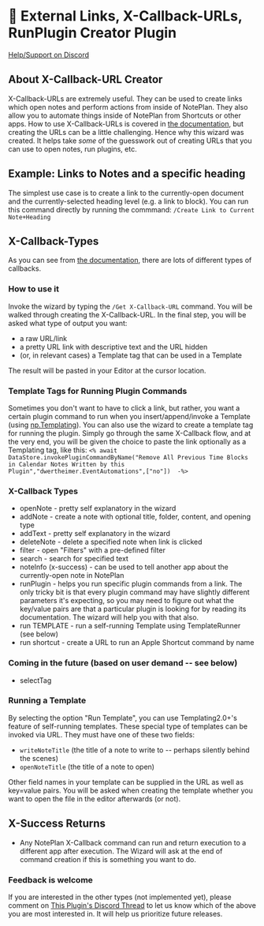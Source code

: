 # 🧩 External Links, X-Callback-URLs, RunPlugin Creator Plugin

[Help/Support on Discord](https://discord.com/channels/763107030223290449/989382962736922635/989382964016193597)

## About X-Callback-URL Creator

X-Callback-URLs are extremely useful. They can be used to create links which open notes and perform actions from inside of NotePlan. They also allow you to automate things inside of NotePlan from Shortcuts or other apps. How to use X-Callback-URLs is covered in [the documentation](https://help.noteplan.co/article/49-x-callback-url-scheme), but creating the URLs can be a little challenging. Hence why this wizard was created. It helps take *some* of the guesswork out of creating URLs that you can use to open notes, run plugins, etc.

## Example: Links to Notes and a specific heading

The simplest use case is to create a link to the currently-open document and the currently-selected heading level (e.g. a link to block).
You can run this command directly by running the commmand:
    `/Create Link to Current Note+Heading`
    
## X-Callback-Types

As you can see from [the documentation](https://help.noteplan.co/article/49-x-callback-url-scheme), there are lots of different types of callbacks.

### How to use it

Invoke the wizard by typing the `/Get X-Callback-URL` command. You will be walked through creating the X-Callback-URL. In the final step, you will be asked what type of output you want:

- a raw URL/link
- a pretty URL link with descriptive text and the URL hidden
- (or, in relevant cases) a Template tag that can be used in a Template

The result will be pasted in your Editor at the cursor location.

### Template Tags for Running Plugin Commands

Sometimes you don't want to have to click a link, but rather, you want a certain plugin command to run when you insert/append/invoke a Template (using [np.Templating](https://nptemplating-docs.netlify.app/docs/intro/)). You can also use the wizard to create a template tag for running the plugin. Simply go through the same X-Callback flow, and at the very end, you will be given the choice to paste the link optionally as a Templating tag, like this:
`<% await DataStore.invokePluginCommandByName("Remove All Previous Time Blocks in Calendar Notes Written by this Plugin","dwertheimer.EventAutomations",["no"])  -%>`

### X-Callback Types

- openNote - pretty self explanatory in the wizard
- addNote - create a note with optional title, folder, content, and opening type
- addText - pretty self explanatory in the wizard
- deleteNote - delete a specified note when link is clicked
- filter - open "Filters" with a pre-defined filter
- search - search for specified text
- noteInfo (x-success) - can be used to tell another app about the currently-open note in NotePlan
- runPlugin - helps you run specific plugin commands from a link. The only tricky bit is that every plugin command may have slightly different parameters it's expecting, so you may need to figure out what the key/value pairs are that a particular plugin is looking for by reading its documentation. The wizard will help you with that also.
- run TEMPLATE - run a self-running Template using TemplateRunner (see below)
- run shortcut - create a URL to run an Apple Shortcut command by name

### Coming in the future (based on user demand -- see below)

- selectTag

### Running a Template

By selecting the option "Run Template", you can use Templating2.0+'s feature of self-running templates. These special type of templates can be invoked via URL. They must have one of these two fields:

- `writeNoteTitle` (the title of a note to write to -- perhaps silently behind the scenes)
- `openNoteTitle` (the title of a note to open)

Other field names in your template can be supplied in the URL as well as key=value pairs. You will be asked when creating the template whether you want to open the file in the editor afterwards (or not).

## X-Success Returns

- Any NotePlan X-Callback command can run and return execution to a different app after execution. The Wizard will ask at the end of command creation if this is something you want to do.
  
### Feedback is welcome

If you are interested in the other types (not implemented yet), please comment on [This Plugin's Discord Thread](https://discord.com/channels/763107030223290449/989382962736922635/989382964016193597) to let us know which of the above you are most interested in. It will help us prioritize future releases.
